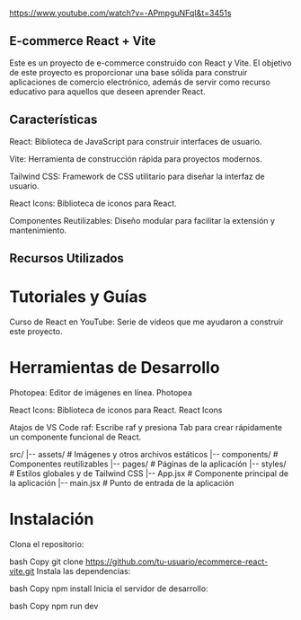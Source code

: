 
https://www.youtube.com/watch?v=-APmpguNFqI&t=3451s

## E-commerce React + Vite
Este es un proyecto de e-commerce construido con React y Vite. El objetivo de este proyecto es proporcionar una base sólida para construir aplicaciones de comercio electrónico, además de servir como recurso educativo para aquellos que deseen aprender React.

## Características
React: Biblioteca de JavaScript para construir interfaces de usuario.

Vite: Herramienta de construcción rápida para proyectos modernos.

Tailwind CSS: Framework de CSS utilitario para diseñar la interfaz de usuario.

React Icons: Biblioteca de iconos para React.

Componentes Reutilizables: Diseño modular para facilitar la extensión y mantenimiento.

## Recursos Utilizados
# Tutoriales y Guías
Curso de React en YouTube: Serie de videos que me ayudaron a construir este proyecto.

# Herramientas de Desarrollo
Photopea: Editor de imágenes en línea. Photopea

React Icons: Biblioteca de iconos para React. React Icons

Atajos de VS Code
raf: Escribe raf y presiona Tab para crear rápidamente un componente funcional de React.

src/
|-- assets/           # Imágenes y otros archivos estáticos
|-- components/       # Componentes reutilizables
|-- pages/            # Páginas de la aplicación
|-- styles/           # Estilos globales y de Tailwind CSS
|-- App.jsx           # Componente principal de la aplicación
|-- main.jsx          # Punto de entrada de la aplicación

# Instalación
Clona el repositorio:

bash
Copy
git clone https://github.com/tu-usuario/ecommerce-react-vite.git
Instala las dependencias:

bash
Copy
npm install
Inicia el servidor de desarrollo:

bash
Copy
npm run dev
